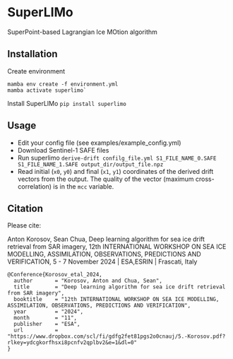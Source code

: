 # SuperLIMo
SuperPoint-based Lagrangian Ice MOtion algorithm

## Installation

Create environment
```
mamba env create -f environment.yml
mamba activate superlimo`
```

Install SuperLIMo
`pip install superlimo`

## Usage
* Edit your config file (see examples/example_config.yml)
* Download Sentinel-1 SAFE files
* Run superlimo `derive-drift confilg_file.yml S1_FILE_NAME_0.SAFE S1_FILE_NAME_1.SAFE output_dir/output_file.npz`
* Read initial (`x0`, `y0`) and final (`x1`, `y1`) coordinates of the derived drift vectors from the output.
The quality of the vector (maximum cross-correlation) is in the `mcc` variable.

## Citation

Please cite:

Anton Korosov, Sean Chua, Deep learning algorithm for sea ice drift retrieval from SAR imagery, 12th INTERNATIONAL WORKSHOP ON SEA ICE MODELLING, ASSIMILATION, OBSERVATIONS, PREDICTIONS AND VERIFICATION, 5 - 7 November 2024 | ESA,ESRIN | Frascati, Italy


```
@Conference{Korosov_etal_2024,
  author       = "Korosov, Anton and Chua, Sean",
  title        = "Deep learning algorithm for sea ice drift retrieval from SAR imagery",
  booktitle    = "12th INTERNATIONAL WORKSHOP ON SEA ICE MODELLING, ASSIMILATION, OBSERVATIONS, PREDICTIONS AND VERIFICATION",
  year         = "2024",
  month        = "11",
  publisher    = "ESA",
  url          = "https://www.dropbox.com/scl/fi/gdfg2fet81pgs2o0cnauj/5.-Korosov.pdf?rlkey=ydcgkorfhsxi8pcnfv2qplbv2&e=1&dl=0"
}
```